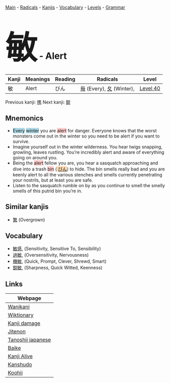 <style> bigfont {font-size: 100px}</style>
[Main](../README.md) -
[Radicals](../radicals.md) -
[Kanjis](../kanjis.md) -
[Vocabulary](../vocabulary.md) -
[Levels](../levels.md) -
[Grammar](../grammar.md)
# <bigfont> 敏</bigfont> - Alert 

| Kanji | Meanings | Reading | Radicals | Level |
| --- | --- | --- | --- | --- |
| 敏 | Alert | びん | [毎](../radicals/毎.md) (Every), [夂](../radicals/夂.md) (Winter),  | [Level 40](../levels/wk_level40.md) |

Previous kanji: [携](携.md) Next kanji: [鋭](鋭.md) 

## Mnemonics
 * <span style="background-color:#ADD8E6"> Every</span> <span style="background-color:#ADD8E6"> winter</span> you are <span style="background-color:#ffcccb"> alert</span> for danger. Everyone knows that the worst monsters come out in the winter so you need to be alert if you want to survive.
* Imagine yourself out in the winter wilderness. You hear twigs snapping, growling, leaves rustling. You’re incredibly alert and aware of everything going on around you.
* Being the <span style="background-color:#ffcccb"> alert</span> fellow you are, you hear a sasquatch approaching and dive into a trash <span style="background-color:#ffcccb"> bin</span> (<span style="background-color:#fed8b1"> [びん](https://jisho.org/search/びん)</span>) to hide. The bin smells really bad and you are keenly alert to all the various stenches and smells currently penetrating your nostrils, but at least you are safe.
* Listen to the sasquatch rumble on by as you continue to smell the smelly smells of this putrid bin you’re in.


## Similar kanjis
 * [繁](繁.md) (Overgrown)


## Vocabulary
 * [敏感](../vocabulary/敏.md), (Sensitivity, Sensitive To, Sensibility)
* [過敏](../vocabulary/敏.md), (Oversensitivity, Nervousness)
* [機敏](../vocabulary/敏.md), (Quick, Prompt, Clever, Shrewd, Smart)
* [鋭敏](../vocabulary/敏.md), (Sharpness, Quick Witted, Keenness)



## Links 

| Webpage |
| --- |
| [Wanikani          ](https://www.wanikani.com/kanji/敏) |
| [Wiktionary        ](https://en.wiktionary.org/wiki/敏) |
| [Kanji damage      ](http://www.kanjidamage.com/kanji/search?utf8=✓&q=敏) |
| [Jitenon           ](https://jitenon.com/kanji/敏) |
| [Tanoshii japanese ](https://www.tanoshiijapanese.com/dictionary/kanji.cfm?k=敏) |
| [Baike             ](https://baike.baidu.com/item/敏) |
| [Kanji Alive       ](https://app.kanjialive.com/敏) |
| [Kanshudo          ](https://www.kanshudo.com/searchmn?q=敏) |
| [Koohii            ](https://kanji.koohii.com/study/kanji/敏) |
